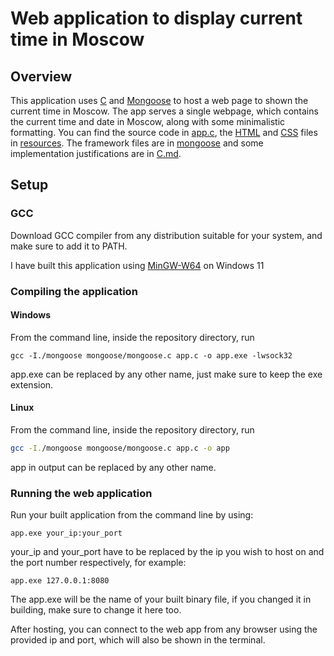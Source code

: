 # Web application to display current time in Moscow

## Overview

This application uses [C](https://en.wikipedia.org/wiki/C_(programming_language)) and
[Mongoose](https://github.com/cesanta/mongoose) to host a web page to shown the current
time in Moscow. The app serves a single webpage, which contains the current time and date
in Moscow, along with some minimalistic formatting. You can find the source code in
[app.c](app.c), the [HTML](resources/templates) and [CSS](resources/static) files in
[resources](resources). The framework files are in [mongoose](mongoose)
and some implementation justifications are in [C.md](C.md).

## Setup

### GCC

Download GCC compiler from any distribution suitable for your system, and make sure to add it to PATH.

I have built this application using [MinGW-W64](https://github.com/niXman/mingw-builds-binaries/releases)
on Windows 11

### Compiling the application

#### Windows

From the command line, inside the repository directory, run

```batch
gcc -I./mongoose mongoose/mongoose.c app.c -o app.exe -lwsock32
```

app.exe can be replaced by any other name, just make sure to keep the exe extension.

#### Linux

From the command line, inside the repository directory, run

```bash
gcc -I./mongoose mongoose/mongoose.c app.c -o app
```

app in output can be replaced by any other name.

### Running the web application

Run your built application from the command line by using:

```batch
app.exe your_ip:your_port
```

your_ip and your_port have to be replaced by the ip you wish to host on
and the port number respectively, for example:

```batch
app.exe 127.0.0.1:8080
```

The app.exe will be the name of your built binary file, if you changed it
in building, make sure to change it here too.

After hosting, you can connect to the web app from any browser using
the provided ip and port, which will also be shown in the terminal.
